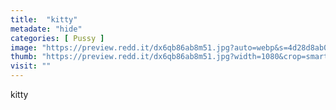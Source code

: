 ```yaml
---
title:  "kitty"
metadate: "hide"
categories: [ Pussy ]
image: "https://preview.redd.it/dx6qb86ab8m51.jpg?auto=webp&s=4d28d8ab012e3a823e28ad4ece1c8758d64a449f"
thumb: "https://preview.redd.it/dx6qb86ab8m51.jpg?width=1080&crop=smart&auto=webp&s=c2fff3f1fef708b0b415037da9ef5c491e27a586"
visit: ""
---
```

kitty
